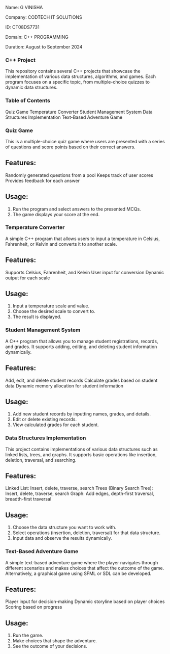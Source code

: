 Name: G VINISHA

Company: CODTECH IT SOLUTIONS

ID: CT08DS7731

Domain: C++ PROGRAMMING

Duration: August to September 2024

### C++ Project

This repository contains several C++ projects that showcase the implementation of various data structures, algorithms, and games. Each program focuses on a specific topic, from multiple-choice quizzes to dynamic data structures.

### Table of Contents

Quiz Game
Temperature Converter
Student Management System
Data Structures Implementation
Text-Based Adventure Game

### Quiz Game

This is a multiple-choice quiz game where users are presented with a series of questions and score points based on their correct answers.

## Features:

Randomly generated questions from a pool
Keeps track of user scores
Provides feedback for each answer

## Usage:
1. Run the program and select answers to the presented MCQs.
2. The game displays your score at the end.

### Temperature Converter

A simple C++ program that allows users to input a temperature in Celsius, Fahrenheit, or Kelvin and converts it to another scale.

## Features:

Supports Celsius, Fahrenheit, and Kelvin
User input for conversion
Dynamic output for each scale

## Usage:
1. Input a temperature scale and value.
2. Choose the desired scale to convert to.
3. The result is displayed.

### Student Management System

A C++ program that allows you to manage student registrations, records, and grades. It supports adding, editing, and deleting student information dynamically.

## Features:
Add, edit, and delete student records
Calculate grades based on student data
Dynamic memory allocation for student information

## Usage:
1. Add new student records by inputting names, grades, and details.
2. Edit or delete existing records.
3. View calculated grades for each student.

### Data Structures Implementation

This project contains implementations of various data structures such as linked lists, trees, and graphs. It supports basic operations like insertion, deletion, traversal, and searching.

## Features:

Linked List: Insert, delete, traverse, search
Trees (Binary Search Tree): Insert, delete, traverse, search
Graph: Add edges, depth-first traversal, breadth-first traversal

## Usage:
1. Choose the data structure you want to work with.
2. Select operations (insertion, deletion, traversal) for that data structure.
3. Input data and observe the results dynamically.

### Text-Based Adventure Game

A simple text-based adventure game where the player navigates through different scenarios and makes choices that affect the outcome of the game. Alternatively, a graphical game using SFML or SDL can be developed.

## Features:
Player input for decision-making
Dynamic storyline based on player choices
Scoring based on progress

## Usage:
1. Run the game.
2. Make choices that shape the adventure.
3. See the outcome of your decisions.





    



